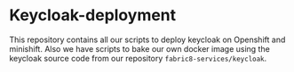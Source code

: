 # Keycloak-deployment


This repository contains all our scripts to deploy keycloak on Openshift and minishift.
Also we have scripts to bake our own docker image using the keycloak source code
from our repository `fabric8-services/keycloak`.

